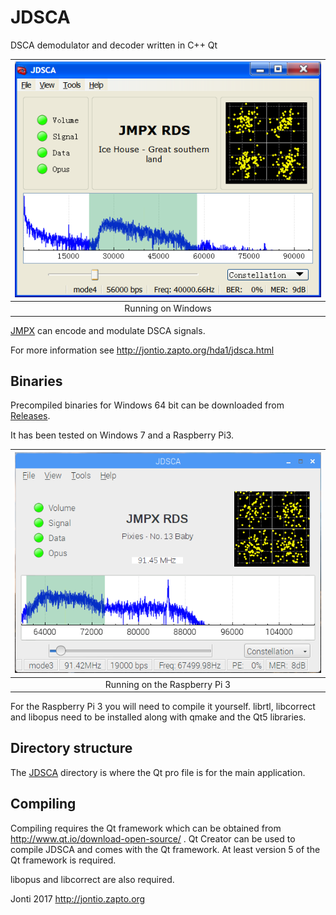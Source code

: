 # JDSCA
DSCA demodulator and decoder written in C++ Qt

| ![](images/JDSCA.png)  |
|:---:|
| Running on Windows|

[JMPX] can encode and modulate DSCA signals.

For more information see http://jontio.zapto.org/hda1/jdsca.html

## Binaries

Precompiled binaries for Windows 64 bit can be downloaded from [Releases].

It has been tested on Windows 7 and a Raspberry Pi3.

| ![](images/JDSCA-on-a-pi3.png)  |
|:---:|
| Running on the Raspberry Pi 3 |

For the Raspberry Pi 3 you will need to compile it yourself. librtl, libcorrect and libopus need to be installed along with qmake and the Qt5 libraries.

## Directory structure

The [JDSCA](JDSCA) directory is where the Qt pro file is for the main application.

## Compiling

Compiling requires the Qt framework which can be obtained from http://www.qt.io/download-open-source/ . Qt Creator can be used to compile JDSCA and comes with the Qt framework. At least version 5 of the Qt framework is required.

libopus and libcorrect are also required.

Jonti 2017
http://jontio.zapto.org

[OQPSK]: https://en.wikipedia.org/wiki/Phase-shift_keying#Offset_QPSK_.28OQPSK.29
[GMSK]: https://en.wikipedia.org/wiki/Minimum-shift_keying#Gaussian_minimum-shift_keying
[BPSK]: https://en.wikipedia.org/wiki/Phase-shift_keying#Binary_phase-shift_keying_.28BPSK.29
[UDP]: https://en.wikipedia.org/wiki/User_Datagram_Protocol
[SSB]: https://en.wikipedia.org/wiki/Single-sideband_modulation
[Arduino]: https://www.arduino.cc/
[Varicode]: https://en.wikipedia.org/wiki/Varicode
[Spectrum Lab]: http://www.qsl.net/dl4yhf/spectra1.html
[JMSK]: https://github.com/jontio/JMSK
[RTL-SDR]: http://www.rtl-sdr.com/about-rtl-sdr/
[Releases]: https://github.com/jontio/JDSCA/releases
[JMPX]: https://github.com/jontio/JMPX
